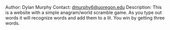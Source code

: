 Author: Dylan Murphy
Contact: dmurphy6@uoregon.edu
Description: This is a website with a simple anagram/world scramble game. As you type out words it will recognize words and add them to a lit. You win by getting three words.